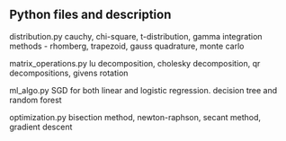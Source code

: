 Python files and description
----------------------------

distribution.py
    cauchy, chi-square, t-distribution, gamma
    integration methods - rhomberg, trapezoid, gauss quadrature, monte carlo

matrix_operations.py
    lu decomposition, cholesky decomposition, qr decompositions, givens rotation

ml_algo.py 
    SGD for both linear and logistic regression.
    decision tree and random forest

optimization.py 
    bisection method, newton-raphson, secant method, gradient descent
